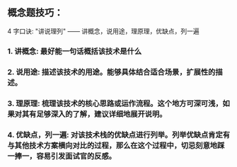 ## 概念题技巧：

4 字口诀: "讲说理列" —— 讲概念，说用途，理原理，优缺点，列一遍

### 1. 讲概念: 最好能一句话概括该技术是什么

### 2. 说用途: 描述该技术的用途。能够具体结合适合场景，扩展性的描述。

### 3. 理原理: 梳理该技术的核心思路或运作流程。这个地方可深可浅，如果对其有足够深入的了解，建议详细地展开说明。

### 4. 优缺点，列一遍: 对该技术栈的优缺点进行列举。列举优缺点肯定有与其他技术方案横向对比的过程，那么在这个过程中，切忌刻意地踩一捧一，容易引发面试官的反感。
